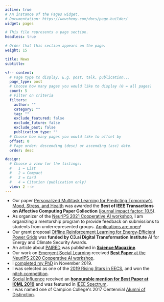 ```yaml
---
active: true
# An instance of the Pages widget.
# Documentation: https://wowchemy.com/docs/page-builder/
widget: pages

# This file represents a page section.
headless: true

# Order that this section appears on the page.
weight: 15

title: News
subtitle:

<!-- content:
  # Page type to display. E.g. post, talk, publication...
  page_type: post
  # Choose how many pages you would like to display (0 = all pages)
  count: 5
  # Filter on criteria
  filters:
    author: ""
    category: ""
    tag: ""
    exclude_featured: false
    exclude_future: false
    exclude_past: false
    publication_type: ""
  # Choose how many pages you would like to offset by
  offset: 0
  # Page order: descending (desc) or ascending (asc) date.
  order: desc

design:
  # Choose a view for the listings:
  #   1 = List
  #   2 = Compact
  #   3 = Card
  #   4 = Citation (publication only)
  view: 2 -->
---
```

* Our paper [Personalized Multitask Learning for Predicting Tomorrow's Mood, Stress, and Health](./publication/personalized-multitask-learning-for-predicting-tomorrows-mood-stress-a/) was awarded the **Best of IEEE Transactions on Affective Computing Paper Collection** ([journal impact factor: 10.5](https://ieeexplore.ieee.org/xpl/RecentIssue.jsp?punumber=5165369)).
* As organizer of the [NeurIPS 2021 Cooperative AI workshop](https://www.cooperativeai.com/neurips-2021/workshop-information), I am organizing a mentorship program to provide feedback on submissions to students from underrepresented groups. [Applications are open](https://www.cooperativeai.com/neurips-2021/workshop-information#h.ssihuuiopnhu)! 
* Our grant proposal [Offline Reinforcement Learning for Energy-Efficient Power Grids](https://c3dti.ai/c3-announces-energy-climate-awards/) was **funded by C3.ai Digital Transformation Institute** AI for Energy and Climate Security Awards.
* An article about [PAIRED](./publication/paired/) was published in [**Science Magazine**](https://www.sciencemag.org/news/2021/01/who-needs-teacher-artificial-intelligence-designs-lesson-plans-itself).
* Our work on [Emergent Social Learning](./publication/learning-social-learning/) received [**Best Paper** at the NeurIPS 2020 Cooperative AI workshop](https://www.cooperativeai.com/neurips-2020/workshop-papers).
* I [completed my PhD](./publication/social-and-affective-machine-learning/) in November 2019. 
* I was selected as one of the [2019 Rising Stars in EECS](https://www.eecs.mit.edu/news-events/announcements/mits-rising-stars-eecs-2019), and won the [pitch competition](https://publish.illinois.edu/rising-stars/).
* [Social Influence](./publication/social-influence-as-intrinsic-motivation-for-multiagent-deep-reinforce/) received an [**honourable mention for Best Paper at ICML 2019**](https://medium.com/syncedreview/icml-2019-google-eth-zurich-mpi-is-cambridge-prowler-io-share-best-paper-honours-4aeabd5c9fc8) and was featured in [IEEE Spectrum](https://spectrum.ieee.org/tech-talk/computing/software/deepmind-teaches-ai-teamwork).
* I was named one of Campion College's 2017 Centennial [Alumni of Distinction](https://campioncollege.ca/resources/natasha-jaques/).